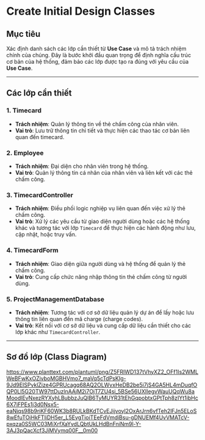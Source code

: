 # **Create Initial Design Classes**

## **Mục tiêu**
Xác định danh sách các lớp cần thiết từ **Use Case** và mô tả trách nhiệm chính của chúng. Đây là bước khởi đầu quan trọng để định nghĩa cấu trúc cơ bản của hệ thống, đảm bảo các lớp được tạo ra đúng với yêu cầu của **Use Case**.

---

## **Các lớp cần thiết**

### **1. Timecard**
- **Trách nhiệm**: Quản lý thông tin về thẻ chấm công của nhân viên.
- **Vai trò**: Lưu trữ thông tin chi tiết và thực hiện các thao tác cơ bản liên quan đến timecard.

### **2. Employee**
- **Trách nhiệm**: Đại diện cho nhân viên trong hệ thống.
- **Vai trò**: Quản lý thông tin cá nhân của nhân viên và liên kết với các thẻ chấm công.

### **3. TimecardController**
- **Trách nhiệm**: Điều phối logic nghiệp vụ liên quan đến việc xử lý thẻ chấm công.
- **Vai trò**: Xử lý các yêu cầu từ giao diện người dùng hoặc các hệ thống khác và tương tác với lớp `Timecard` để thực hiện các hành động như lưu, cập nhật, hoặc truy vấn.

### **4. TimecardForm**
- **Trách nhiệm**: Giao diện giữa người dùng và hệ thống để quản lý thẻ chấm công.
- **Vai trò**: Cung cấp chức năng nhập thông tin thẻ chấm công từ người dùng.

### **5. ProjectManagementDatabase**
- **Trách nhiệm**: Tương tác với cơ sở dữ liệu quản lý dự án để lấy hoặc lưu thông tin liên quan đến mã charge (charge codes).
- **Vai trò**: Kết nối với cơ sở dữ liệu và cung cấp dữ liệu cần thiết cho các lớp khác như `TimecardController`.

---

## **Sơ đồ lớp (Class Diagram)**
https://www.planttext.com/plantuml/png/Z5FRIWD137tVhyXZ2_OFf1Is2WMLWeBFwKxOZivboMGBHVmo7_maVq5cTdPsKIg-9Jd9EISPvklZize4GPRUcagq68AQ2OLWvxHeDB2be5i7jS4GA5HL4mDuqfOQP0Ll5G20TW97ttDuzlnAAjM2i7OjT7ZU4si_5BSe56UXIIegvWauUQqWu8aMoodlEvNxezRYXyhLBubbzJuQlB6TyMUYR31tEhGqpobtxGPtTph8zIYt1ibHc6X7iFPEs1j3d0Nsx5-eaNjqs98b9riKF60WK3b8RULkBKdTCvEJijvoyl2OxArJrn6vfTeh2lFJn5ELoS8wEfuTOiHkFTliDH5er_L5EvgTioiTEeFdVmdiBsu-gDNUEMf4UvVMATcV-pxqza0S5WC03MiXrfXaYvdLQbtUkLHdBnFniNm9l-Y-3AJ3pQacXcf3JiMVymq00F__0m00
